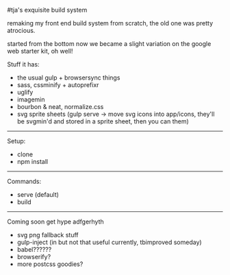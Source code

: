 #tja's exquisite build system

remaking my front end build system from scratch, the old one was pretty atrocious.

started from the bottom now we became a slight variation on the google web starter kit, oh well!

Stuff it has:
- the usual gulp + browsersync things
- sass, cssminify + autoprefixr
- uglify
- imagemin
- bourbon & neat, normalize.css
- svg sprite sheets (gulp serve -> move svg icons into app/icons, they'll be svgmin'd and stored in a sprite sheet, then you can <use> them)

---

Setup:
- clone
- npm install

---

Commands:

- serve (default)
- build

---

Coming soon get hype adfgerhyth
- svg png fallback stuff
- gulp-inject (in but not that useful currently, tbimproved someday)
- babel??????
- browserify?
- more postcss goodies?
